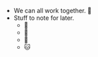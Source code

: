 * We can all work together.  :tulip:
* Stuff to note for later.  
  * :pig:
  * :monkey:
  * :dog:
  * :cat:
